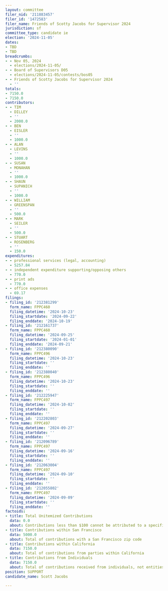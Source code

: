 ```yaml
---
layout: committee
filer_nid: '211883457'
filer_id: '1472583'
filer_name: Friends of Scotty Jacobs for Supervisor 2024
jurisdiction: sf
committee_type: candidate ie
election: '2024-11-05'
dates:
- TBD
- TBD
breadcrumbs:
- - Nov 05, 2024
  - elections/2024-11-05/
- - Board of Supervisors D05
  - elections/2024-11-05/contests/bos05
- - Friends of Scotty Jacobs for Supervisor 2024
  - ''
totals:
- 7150.0
- 7150.0
contributors:
- - TIM
  - DILLEY
  - ''
  - 2000.0
- - BEN
  - EISLER
  - ''
  - 1000.0
- - ALAN
  - LEVINS
  - ''
  - 1000.0
- - SUSAN
  - MONAHAN
  - ''
  - 1000.0
- - SHAUN
  - SUPANICH
  - ''
  - 1000.0
- - WILLIAM
  - GREENSPAN
  - ''
  - 500.0
- - MARK
  - SEILER
  - ''
  - 500.0
- - STUART
  - ROSENBERG
  - ''
  - 150.0
expenditures:
- - professional services (legal, accounting)
  - 5257.84
- - independent expenditure supporting/opposing others
  - 770.0
- - print ads
  - 770.0
- - office expenses
  - 69.17
filings:
- filing_id: '212381299'
  form_name: FPPC460
  filing_datetime: '2024-10-23'
  filing_startdate: '2024-09-22'
  filing_enddate: '2024-10-19'
- filing_id: '212161737'
  form_name: FPPC460
  filing_datetime: '2024-09-25'
  filing_startdate: '2024-01-01'
  filing_enddate: '2024-09-21'
- filing_id: '212380090'
  form_name: FPPC496
  filing_datetime: '2024-10-23'
  filing_startdate: ''
  filing_enddate: ''
- filing_id: '212380040'
  form_name: FPPC496
  filing_datetime: '2024-10-23'
  filing_startdate: ''
  filing_enddate: ''
- filing_id: '212225947'
  form_name: FPPC497
  filing_datetime: '2024-10-02'
  filing_startdate: ''
  filing_enddate: ''
- filing_id: '212202803'
  form_name: FPPC497
  filing_datetime: '2024-09-27'
  filing_startdate: ''
  filing_enddate: ''
- filing_id: '212096789'
  form_name: FPPC497
  filing_datetime: '2024-09-16'
  filing_startdate: ''
  filing_enddate: ''
- filing_id: '212063004'
  form_name: FPPC497
  filing_datetime: '2024-09-10'
  filing_startdate: ''
  filing_enddate: ''
- filing_id: '212055802'
  form_name: FPPC497
  filing_datetime: '2024-09-09'
  filing_startdate: ''
  filing_enddate: ''
factoids:
- title: Total Unitemized Contributions
  data: 0.0
  about: Contributions less than $100 cannot be attributed to a specific individual
- title: Contributions within San Francisco
  data: 5000.0
  about: Total of contributions with a San Francisco zip code
- title: Contributions within California
  data: 7150.0
  about: Total of contributions from parties within California
- title: Contributions from Individuals
  data: 7150.0
  about: Total of contributions received from individuals, not entities
position: SUPPORT
candidate_name: Scott Jacobs

---
```


